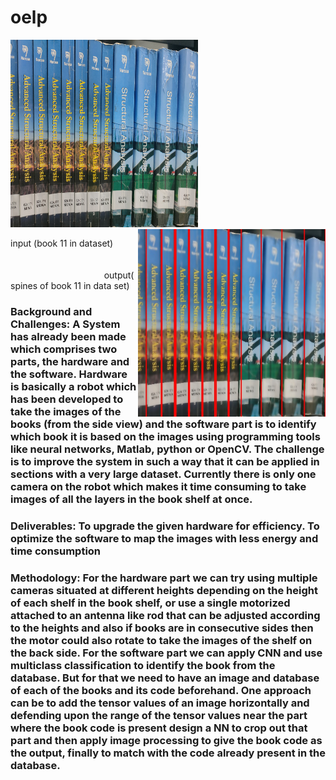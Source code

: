 # oelp
<p align="left">
  <img src="./Datasetbooks/image11.jpeg" height="300" width="300" title="book 11 in dataset">
   
  <img src="./internal/image11/spines.jpeg" height="300" width="300" align="right" title="spines of book 11 in data set">
</p>
<p>input (book 11 in dataset)
&nbsp;&nbsp;&nbsp;&nbsp;&nbsp;&nbsp;&nbsp;&nbsp;&nbsp;&nbsp;&nbsp;&nbsp;&nbsp;&nbsp;&nbsp;&nbsp;&nbsp;&nbsp;&nbsp;&nbsp;&nbsp;&nbsp;&nbsp;&nbsp;&nbsp;&nbsp;&nbsp;&nbsp;&nbsp;&nbsp;&nbsp;&nbsp;&nbsp;&nbsp;&nbsp;&nbsp;&nbsp;&nbsp;&nbsp;&nbsp;&nbsp;&nbsp;&nbsp;&nbsp;&nbsp;&nbsp;&nbsp;&nbsp;&nbsp;&nbsp;&nbsp;&nbsp;&nbsp;&nbsp;&nbsp;&nbsp;&nbsp;&nbsp;&nbsp;&nbsp;&nbsp;&nbsp;&nbsp;&nbsp;&nbsp;&nbsp;&nbsp;&nbsp;&nbsp;&nbsp;&nbsp;&nbsp;&nbsp;&nbsp;&nbsp;&nbsp;&nbsp;&nbsp;&nbsp;&nbsp;&nbsp;&nbsp;&nbsp;&nbsp;&nbsp;&nbsp;&nbsp;&nbsp;&nbsp;&nbsp;&nbsp;&nbsp;&nbsp;&nbsp;&nbsp;&nbsp;&nbsp;&nbsp;&nbsp;&nbsp;&nbsp;&nbsp;&nbsp;&nbsp;&nbsp;&nbsp;&nbsp;&nbsp;&nbsp;&nbsp;&nbsp;&nbsp;&nbsp;&nbsp;&nbsp;&nbsp;&nbsp;&nbsp;&nbsp;&nbsp;&nbsp;&nbsp;&nbsp;&nbsp;&nbsp;&nbsp;&nbsp;&nbsp;&nbsp;&nbsp;&nbsp;&nbsp;&nbsp;&nbsp;&nbsp;&nbsp;&nbsp;&nbsp;&nbsp;&nbsp;output(spines of book 11 in data set)</p>

<h3>
Background and Challenges:
	A System has already been made which comprises two parts, the hardware and the software. Hardware is basically a robot which has been developed to take the images of the books (from the side view) and the software part is to identify which book it is based on the images using programming tools like neural networks, Matlab, python or OpenCV. The challenge is to improve the system in such a way that it can be applied in sections with a very large dataset. Currently there is only one camera on the robot which makes it time consuming to take images of all the layers in the book shelf at once. 
</h3>
<h3>
Deliverables:
	To upgrade the given hardware for efficiency.
	To optimize the software to map the images with less energy and time consumption
</h3>
<h3>
Methodology:
For the hardware part we can try using multiple cameras situated at different heights depending on the height of each shelf in the book shelf, or use a single motorized attached to an antenna like rod that can be adjusted according to the heights and also if books are in consecutive sides then the motor could also rotate to take the images of the shelf on the back side.
For the software part we can apply CNN and use multiclass classification to identify the book from the database. But for that we need to have an image and database of each of the books and its code beforehand. One approach can be to add the tensor values of an image horizontally and defending upon the range of the tensor values near the part where the book code is present design a NN to crop out that part and then apply image processing to give the book code as the output, finally to match with the code already present in the database.
</h3>
